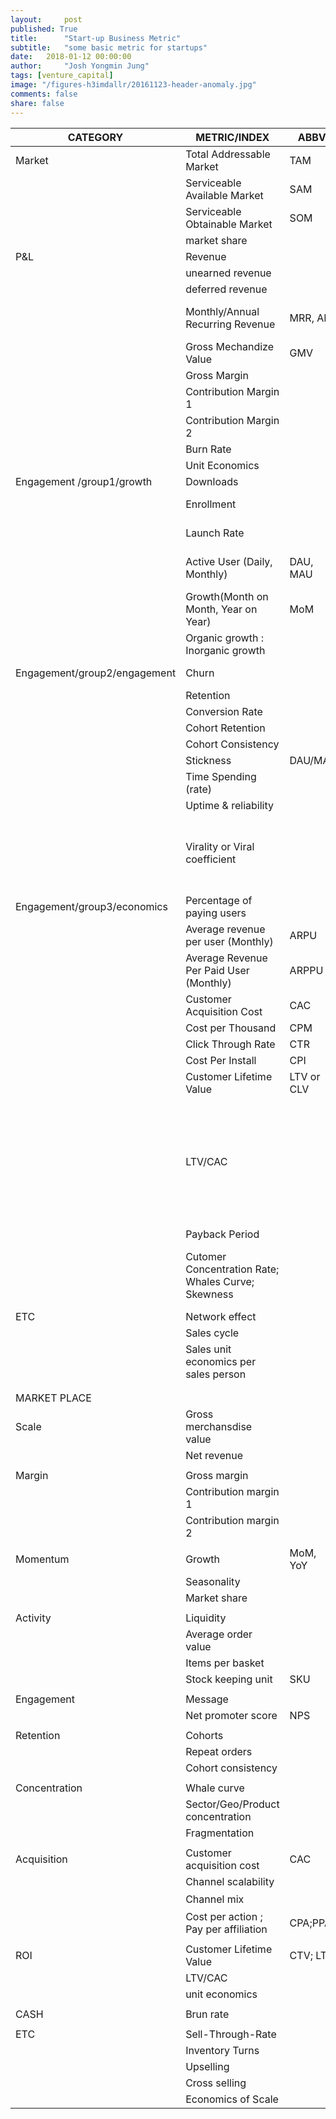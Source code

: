 ```yaml
---
layout:     post
published: True
title:      "Start-up Business Metric"
subtitle:   "some basic metric for startups"
date:   2018-01-12 00:00:00
author:     "Josh Yongmin Jung"
tags: [venture_capital]
image: "/figures-h3imdallr/20161123-header-anomaly.jpg"
comments: false
share: false
---
```


| CATEGORY                     | METRIC/INDEX                                       | ABBV.      | NOTES                                                                                                                                                                                                                                                                                                                                                                                                                                                                                                                                                                                                              |
|------------------------------|----------------------------------------------------|------------|--------------------------------------------------------------------------------------------------------------------------------------------------------------------------------------------------------------------------------------------------------------------------------------------------------------------------------------------------------------------------------------------------------------------------------------------------------------------------------------------------------------------------------------------------------------------------------------------------------------------|
| Market                       | Total Addressable Market                           | TAM        | https://www.thebusinessplanshop.com/blog/en/entry/tam_sam_som                                                                                                                                                                                                                                                                                                                                                                                                                                                                                                                                                      |
|                              | Serviceable Available Market                       | SAM        |                                                                                                                                                                                                                                                                                                                                                                                                                                                                                                                                                                                                                    |
|                              | Serviceable Obtainable Market                      | SOM        |                                                                                                                                                                                                                                                                                                                                                                                                                                                                                                                                                                                                                    |
|                              | market share                                       |            |                                                                                                                                                                                                                                                                                                                                                                                                                                                                                                                                                                                                                    |
| P&L                          | Revenue                                            |            | beware of difference between REVENUE VS GMV                                                                                                                                                                                                                                                                                                                                                                                                                                                                                                                                                                        |
|                              | unearned revenue                                   |            |                                                                                                                                                                                                                                                                                                                                                                                                                                                                                                                                                                                                                    |
|                              | deferred revenue                                   |            |                                                                                                                                                                                                                                                                                                                                                                                                                                                                                                                                                                                                                    |
|                              | Monthly/Annual Recurring Revenue                   | MRR, ARR   | - recurring revenue =/= total revenue(which includes non-recurring revenue)- non-recurring fees:  hardware, setup, installation, professional services/ consulting agreements, bookings                                                                                                                                                                                                                                                                                                                                                                                                                            |
|                              | Gross Mechandize Value                             | GMV        | beware of difference between REVENUE VS GMV                                                                                                                                                                                                                                                                                                                                                                                                                                                                                                                                                                        |
|                              | Gross Margin                                       |            | net revenue - COGS                                                                                                                                                                                                                                                                                                                                                                                                                                                                                                                                                                                                 |
|                              | Contribution Margin 1                              |            | gross margin - variable costs                                                                                                                                                                                                                                                                                                                                                                                                                                                                                                                                                                                      |
|                              | Contribution Margin 2                              |            | contribution margin 1 - sales&margketing                                                                                                                                                                                                                                                                                                                                                                                                                                                                                                                                                                           |
|                              | Burn Rate                                          |            |                                                                                                                                                                                                                                                                                                                                                                                                                                                                                                                                                                                                                    |
|                              | Unit Economics                                     |            |                                                                                                                                                                                                                                                                                                                                                                                                                                                                                                                                                                                                                    |
| Engagement /group1/growth    | Downloads                                          |            | Void metric                                                                                                                                                                                                                                                                                                                                                                                                                                                                                                                                                                                                        |
|                              | Enrollment                                         |            | How many visitors become free or trial users, if you’re relying on one of these models to market the service.                                                                                                                                                                                                                                                                                                                                                                                                                                                                                                      |
|                              | Launch Rate                                        |            | The percentage of people who download the app, actually launch it, and create an account.                                                                                                                                                                                                                                                                                                                                                                                                                                                                                                                          |
|                              | Active User (Daily, Monthly)                       | DAU, MAU   | The percentage of users who’ve launched the application and use it on a daily and monthly basis: these are your daily active users (DAU) and monthly active users (MAU).                                                                                                                                                                                                                                                                                                                                                                                                                                           |
|                              | Growth(Month on Month, Year on Year)               | MoM        |                                                                                                                                                                                                                                                                                                                                                                                                                                                                                                                                                                                                                    |
|                              | Organic growth : Inorganic growth                  |            |                                                                                                                                                                                                                                                                                                                                                                                                                                                                                                                                                                                                                    |
| Engagement/group2/engagement | Churn                                              |            | # of churns during period / # of customers at the beginning of period                                                                                                                                                                                                                                                                                                                                                                                                                                                                                                                                              |
|                              | Retention                                          |            |                                                                                                                                                                                                                                                                                                                                                                                                                                                                                                                                                                                                                    |
|                              | Conversion Rate                                    |            |                                                                                                                                                                                                                                                                                                                                                                                                                                                                                                                                                                                                                    |
|                              | Cohort Retention                                   |            |                                                                                                                                                                                                                                                                                                                                                                                                                                                                                                                                                                                                                    |
|                              | Cohort Consistency                                 |            |                                                                                                                                                                                                                                                                                                                                                                                                                                                                                                                                                                                                                    |
|                              | Stickness                                          | DAU/MAU    | DAU/MAU                                                                                                                                                                                                                                                                                                                                                                                                                                                                                                                                                                                                            |
|                              | Time Spending (rate)                               |            |                                                                                                                                                                                                                                                                                                                                                                                                                                                                                                                                                                                                                    |
|                              | Uptime & reliability                               |            | How many users and customers leave in a given time period.                                                                                                                                                                                                                                                                                                                                                                                                                                                                                                                                                         |
|                              | Virality or Viral coefficient                      |            | - avg invitation rate x acceptance rate  e.g.  - existing users : 1,000 - each users send invitation on avg: 2 > # of uesrs invited: 2,000 - acceptance (the users that the service can consider as real user): 10% > aggregated # of user after viral loop: 1,000 + 1,000x2x0.1 = 1,200 >> viral coefficient: 2x10% = 0.2 or 200[new user by referral]/1,000[original users] = 0.2                                                                                                                                                                                                                                |
| Engagement/group3/economics  | Percentage of paying users                         |            |                                                                                                                                                                                                                                                                                                                                                                                                                                                                                                                                                                                                                    |
|                              | Average revenue per user (Monthly)                 | ARPU       |                                                                                                                                                                                                                                                                                                                                                                                                                                                                                                                                                                                                                    |
|                              | Average Revenue Per Paid User (Monthly)            | ARPPU      |                                                                                                                                                                                                                                                                                                                                                                                                                                                                                                                                                                                                                    |
|                              | Customer Acquisition Cost                          | CAC        |                                                                                                                                                                                                                                                                                                                                                                                                                                                                                                                                                                                                                    |
|                              | Cost per Thousand                                  | CPM        |                                                                                                                                                                                                                                                                                                                                                                                                                                                                                                                                                                                                                    |
|                              | Click Through Rate                                 | CTR        | click/impression                                                                                                                                                                                                                                                                                                                                                                                                                                                                                                                                                                                                   |
|                              | Cost Per Install                                   | CPI        |                                                                                                                                                                                                                                                                                                                                                                                                                                                                                                                                                                                                                    |
|                              | Customer Lifetime Value                            | LTV or CLV |                                                                                                                                                                                                                                                                                                                                                                                                                                                                                                                                                                                                                    |
|                              | LTV/CAC                                            |            | - Revenue per customer (per month) = average order value multiplied by the number of orders.- Contribution margin per customer (per month) = revenue from customer minus variable costs associated with a customer. Variable costs include selling, administrative and any operational costs associated with serving the customer.- Avg. life span of customer (in months) = 1 / by your monthly churn.>> LTV = Contribution margin from customer multiplied by the average lifespan of customer. *** in-depth article http://tomtunguz.com/challenge-of-cac-ltv/  ,  http://tomtunguz.com/netsuite-key-metric/ ** |
|                              | Payback Period                                     |            |                                                                                                                                                                                                                                                                                                                                                                                                                                                                                                                                                                                                                    |
|                              | Cutomer Concentration Rate; Whales Curve; Skewness |            | Customer concentration is defined as the revenue of your largest customer or handful of customers relative to total revenue, with both revenues reflecting the same time period. So if your largest customers pay you $2M/year and your total revenue is $20M/year, the concentration of your largest customer is 10%.                                                                                                                                                                                                                                                                                             |
| ETC                          | Network effect                                     |            |                                                                                                                                                                                                                                                                                                                                                                                                                                                                                                                                                                                                                    |
|                              | Sales cycle                                        |            |                                                                                                                                                                                                                                                                                                                                                                                                                                                                                                                                                                                                                    |
|                              | Sales unit economics per sales person              |            |                                                                                                                                                                                                                                                                                                                                                                                                                                                                                                                                                                                                                    |
|                              |                                                    |            |                                                                                                                                                                                                                                                                                                                                                                                                                                                                                                                                                                                                                    |
|                              |                                                    |            |                                                                                                                                                                                                                                                                                                                                                                                                                                                                                                                                                                                                                    |
| MARKET PLACE                 |                                                    |            |                                                                                                                                                                                                                                                                                                                                                                                                                                                                                                                                                                                                                    |
| Scale                        | Gross merchansdise value                           |            |                                                                                                                                                                                                                                                                                                                                                                                                                                                                                                                                                                                                                    |
|                              | Net revenue                                        |            |                                                                                                                                                                                                                                                                                                                                                                                                                                                                                                                                                                                                                    |
|                              |                                                    |            |                                                                                                                                                                                                                                                                                                                                                                                                                                                                                                                                                                                                                    |
| Margin                       | Gross margin                                       |            | net revenue - COGS                                                                                                                                                                                                                                                                                                                                                                                                                                                                                                                                                                                                 |
|                              | Contribution margin 1                              |            | gross margin - variable costs                                                                                                                                                                                                                                                                                                                                                                                                                                                                                                                                                                                      |
|                              | Contribution margin 2                              |            | contribution margin 1 - sales&margketing                                                                                                                                                                                                                                                                                                                                                                                                                                                                                                                                                                           |
|                              |                                                    |            |                                                                                                                                                                                                                                                                                                                                                                                                                                                                                                                                                                                                                    |
| Momentum                     | Growth                                             | MoM, YoY   |                                                                                                                                                                                                                                                                                                                                                                                                                                                                                                                                                                                                                    |
|                              | Seasonality                                        |            |                                                                                                                                                                                                                                                                                                                                                                                                                                                                                                                                                                                                                    |
|                              | Market share                                       |            |                                                                                                                                                                                                                                                                                                                                                                                                                                                                                                                                                                                                                    |
|                              |                                                    |            |                                                                                                                                                                                                                                                                                                                                                                                                                                                                                                                                                                                                                    |
| Activity                     | Liquidity                                          |            |                                                                                                                                                                                                                                                                                                                                                                                                                                                                                                                                                                                                                    |
|                              | Average order value                                |            |                                                                                                                                                                                                                                                                                                                                                                                                                                                                                                                                                                                                                    |
|                              | Items per basket                                   |            |                                                                                                                                                                                                                                                                                                                                                                                                                                                                                                                                                                                                                    |
|                              | Stock keeping unit                                 | SKU        |                                                                                                                                                                                                                                                                                                                                                                                                                                                                                                                                                                                                                    |
|                              |                                                    |            |                                                                                                                                                                                                                                                                                                                                                                                                                                                                                                                                                                                                                    |
| Engagement                   | Message                                            |            |                                                                                                                                                                                                                                                                                                                                                                                                                                                                                                                                                                                                                    |
|                              | Net promoter score                                 | NPS        |                                                                                                                                                                                                                                                                                                                                                                                                                                                                                                                                                                                                                    |
|                              |                                                    |            |                                                                                                                                                                                                                                                                                                                                                                                                                                                                                                                                                                                                                    |
| Retention                    | Cohorts                                            |            |                                                                                                                                                                                                                                                                                                                                                                                                                                                                                                                                                                                                                    |
|                              | Repeat orders                                      |            |                                                                                                                                                                                                                                                                                                                                                                                                                                                                                                                                                                                                                    |
|                              | Cohort consistency                                 |            |                                                                                                                                                                                                                                                                                                                                                                                                                                                                                                                                                                                                                    |
|                              |                                                    |            |                                                                                                                                                                                                                                                                                                                                                                                                                                                                                                                                                                                                                    |
| Concentration                | Whale curve                                        |            |                                                                                                                                                                                                                                                                                                                                                                                                                                                                                                                                                                                                                    |
|                              | Sector/Geo/Product concentration                   |            |                                                                                                                                                                                                                                                                                                                                                                                                                                                                                                                                                                                                                    |
|                              | Fragmentation                                      |            |                                                                                                                                                                                                                                                                                                                                                                                                                                                                                                                                                                                                                    |
|                              |                                                    |            |                                                                                                                                                                                                                                                                                                                                                                                                                                                                                                                                                                                                                    |
| Acquisition                  | Customer acquisition cost                          | CAC        |                                                                                                                                                                                                                                                                                                                                                                                                                                                                                                                                                                                                                    |
|                              | Channel scalability                                |            |                                                                                                                                                                                                                                                                                                                                                                                                                                                                                                                                                                                                                    |
|                              | Channel mix                                        |            | 채널별 retention, cac, cpa                                                                                                                                                                                                                                                                                                                                                                                                                                                                                                                                                                                         |
|                              | Cost per action ; Pay per affiliation              | CPA;PPA    |                                                                                                                                                                                                                                                                                                                                                                                                                                                                                                                                                                                                                    |
|                              |                                                    |            |                                                                                                                                                                                                                                                                                                                                                                                                                                                                                                                                                                                                                    |
| ROI                          | Customer Lifetime Value                            | CTV; LTV   |                                                                                                                                                                                                                                                                                                                                                                                                                                                                                                                                                                                                                    |
|                              | LTV/CAC                                            |            |                                                                                                                                                                                                                                                                                                                                                                                                                                                                                                                                                                                                                    |
|                              | unit economics                                     |            |                                                                                                                                                                                                                                                                                                                                                                                                                                                                                                                                                                                                                    |
|                              |                                                    |            |                                                                                                                                                                                                                                                                                                                                                                                                                                                                                                                                                                                                                    |
| CASH                         | Brun rate                                          |            |                                                                                                                                                                                                                                                                                                                                                                                                                                                                                                                                                                                                                    |
|                              |                                                    |            |                                                                                                                                                                                                                                                                                                                                                                                                                                                                                                                                                                                                                    |
| ETC                          | Sell-Through-Rate                                  |            |                                                                                                                                                                                                                                                                                                                                                                                                                                                                                                                                                                                                                    |
|                              | Inventory Turns                                    |            |                                                                                                                                                                                                                                                                                                                                                                                                                                                                                                                                                                                                                    |
|                              | Upselling                                          |            |                                                                                                                                                                                                                                                                                                                                                                                                                                                                                                                                                                                                                    |
|                              | Cross selling                                      |            |                                                                                                                                                                                                                                                                                                                                                                                                                                                                                                                                                                                                                    |
|                              | Economics of Scale                                 |            |                                                                                                                                                                                                                                                                                                                                                                                                                                                                                                                                                                                                                    |
